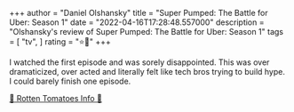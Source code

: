 +++
author = "Daniel Olshansky"
title = "Super Pumped: The Battle for Uber: Season 1"
date = "2022-04-16T17:28:48.557000"
description = "Olshansky's review of Super Pumped: The Battle for Uber: Season 1"
tags = [
    "tv",
]
rating = "⭐🌟"
+++

I watched the first episode and was sorely disappointed. This was over dramaticized, over acted and literally felt like tech bros trying to build hype. I could barely finish one episode.

[🍅 Rotten Tomatoes Info 🍅](https://www.rottentomatoes.com//tv/super_pumped_the_battle_for_uber/s01)